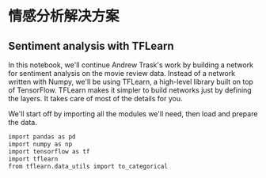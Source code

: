 # 情感分析解决方案

## Sentiment analysis with TFLearn

In this notebook, we'll continue Andrew Trask's work by building a network for sentiment analysis on the movie review data. Instead of a network written with Numpy, we'll be using TFLearn, a high-level library built on top of TensorFlow. TFLearn makes it simpler to build networks just by defining the layers. It takes care of most of the details for you.

We'll start off by importing all the modules we'll need, then load and prepare the data.

```bash
import pandas as pd
import numpy as np
import tensorflow as tf
import tflearn
from tflearn.data_utils import to_categorical
```